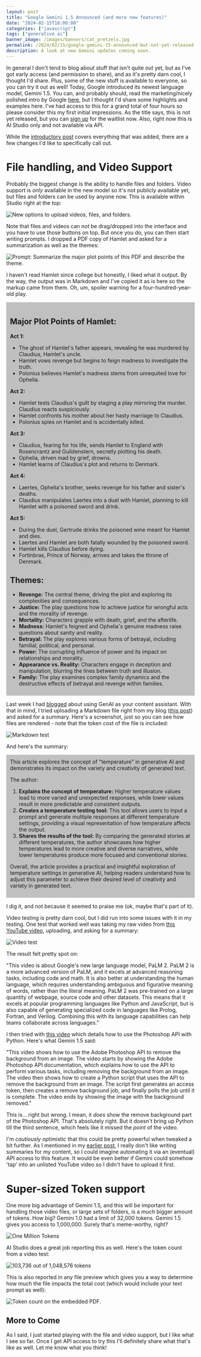 ```yaml
---
layout: post
title: "Google Gemini 1.5 Announced (and more new features)"
date: "2024-02-15T18:00:00"
categories: ["javascript"]
tags: ["generative ai"]
banner_image: /images/banners/cat_pretzels.jpg
permalink: /2024/02/15/google-gemini-15-announced-but-not-yet-released
description: A look at new Gemini updates coming soon.
---
```


In general I don't tend to blog about stuff that isn't quite out yet, but as I've got early access (and permission to share), and as it's pretty darn cool, I thought I'd share. Plus, some of the new stuff is available to everyone, so you can try it out as well! Today, Google introduced its newest language model, Gemini 1.5. You can, and probably should, read the marketing/nicely polished intro by Google [here](https://blog.google/technology/ai/google-gemini-next-generation-model-february-2024/), but I thought I'd share some highlights and examples here. I've had access to this for a grand total of four hours so please consider this my first initial impressions. As the title says, this is not yet released, but you can [sign up](https://aistudio.google.com/app/waitlist/97445851) for the waitlist now. Also, right now this is AI Studio only and not available via API. 

While the [introductory post](https://blog.google/technology/ai/google-gemini-next-generation-model-february-2024/) covers everything that was added, there are a few changes I'd like to specifically call out.

# File handling, and Video Support

Probably the biggest change is the ability to handle files and folders. Video support is *only* available in the new model so it's not publicly available yet, but files and folders can be used by anyone now. This is available within Studio right at the top:

<p>
<img src="https://static.raymondcamden.com/images/2024/02/gem1.jpg" alt="New options to upload videos, files, and folders." class="imgborder imgcenter" loading="lazy">
</p>

Note that files and videos can *not* be drag/dropped into the interface and you have to use those buttons on top. But once you do, you can then start writing prompts. I dropped a PDF copy of Hamlet and asked for a summarization as well as the themes:

<p>
<img src="https://static.raymondcamden.com/images/2024/02/gem2.jpg" alt="Prompt: Summarize the major plot points of this PDF and describe the theme." class="imgborder imgcenter" loading="lazy">
</p>

I haven't read Hamlet since college but honestly, I liked what it output. By the way, the output was in Markdown and I've copied it as is here so the markup came from them. Oh, um, spoiler warning for a four-hundred-year-old play.

<div style="background-color: #c0c0c0; padding: 10px">

## Major Plot Points of Hamlet:

**Act 1:**
* The ghost of Hamlet's father appears, revealing he was murdered by Claudius, Hamlet's uncle.
* Hamlet vows revenge but begins to feign madness to investigate the truth.
* Polonius believes Hamlet's madness stems from unrequited love for Ophelia.

**Act 2:**
* Hamlet tests Claudius's guilt by staging a play mirroring the murder. Claudius reacts suspiciously.
* Hamlet confronts his mother about her hasty marriage to Claudius.
* Polonius spies on Hamlet and is accidentally killed.

**Act 3:**
* Claudius, fearing for his life, sends Hamlet to England with Rosencrantz and Guildenstern, secretly plotting his death.
* Ophelia, driven mad by grief, drowns.
* Hamlet learns of Claudius's plot and returns to Denmark.

**Act 4:**
* Laertes, Ophelia's brother, seeks revenge for his father and sister's deaths.
* Claudius manipulates Laertes into a duel with Hamlet, planning to kill Hamlet with a poisoned sword and drink.

**Act 5:**
* During the duel, Gertrude drinks the poisoned wine meant for Hamlet and dies.
* Laertes and Hamlet are both fatally wounded by the poisoned sword.
* Hamlet kills Claudius before dying.
* Fortinbras, Prince of Norway, arrives and takes the throne of Denmark.

## Themes:

* **Revenge:** The central theme, driving the plot and exploring its complexities and consequences.
* **Justice:** The play questions how to achieve justice for wrongful acts and the morality of revenge.
* **Mortality:** Characters grapple with death, grief, and the afterlife.
* **Madness:** Hamlet's feigned and Ophelia's genuine madness raise questions about sanity and reality.
* **Betrayal:** The play explores various forms of betrayal, including familial, political, and personal.
* **Power:** The corrupting influence of power and its impact on relationships and morality.
* **Appearance vs. Reality:** Characters engage in deception and manipulation, blurring the lines between truth and illusion.
* **Family:** The play examines complex family dynamics and the destructive effects of betrayal and revenge within families.

</div>

Last week I had [blogged](http://localhost:8888/2024/02/02/using-generative-ai-as-your-content-assistant/) about using GenAI as your content assistant. With that in mind, I tried uploading a Markdown file right from my blog ([this post](https://www.raymondcamden.com/2024/02/14/testing-temperature-settings-with-generative-ai)) and asked for a summary. Here's a screenshot, just so you can see how files are rendered - note that the token cost of the file is included:

<p>
<img src="https://static.raymondcamden.com/images/2024/02/gem3.jpg" alt="Markdown test" class="imgborder imgcenter" loading="lazy">
</p>

And here's the summary:

<div style="background-color: #c0c0c0; padding: 10px">
This article explores the concept of "temperature" in generative AI and demonstrates its impact on the variety and creativity of generated text. 

The author:

1. **Explains the concept of temperature:** Higher temperature values lead to more varied and unexpected responses, while lower values result in more predictable and consistent outputs.
2. **Creates a temperature testing tool:** This tool allows users to input a prompt and generate multiple responses at different temperature settings, providing a visual representation of how temperature affects the output.
3. **Shares the results of the tool:** By comparing the generated stories at different temperatures, the author showcases how higher temperatures lead to more creative and diverse narratives, while lower temperatures produce more focused and conventional stories.

Overall, the article provides a practical and insightful exploration of temperature settings in generative AI, helping readers understand how to adjust this parameter to achieve their desired level of creativity and variety in generated text. 
</div>

I dig it, and not because it seemed to praise me (ok, maybe that's part of it). 

Video testing is pretty darn cool, but I did run into some issues with it in my testing. One test that worked well was taking my raw video from [this YouTube video](https://www.youtube.com/watch?v=Cn8KLogbrCY), uploading, and asking for a summary:

<p>
<img src="https://static.raymondcamden.com/images/2024/02/gem4.jpg" alt="Video test" class="imgborder imgcenter" loading="lazy">
</p>

The result felt pretty spot on:

"This video is about Google's new large language model, PaLM 2. PaLM 2 is a more advanced version of PaLM, and it excels at advanced reasoning tasks, including code and math. It is also better at understanding the human language, which requires understanding ambiguous and figurative meaning of words, rather than the literal meaning. PaLM 2 was pre-trained on a large quantity of webpage, source code and other datasets. This means that it excels at popular programming languages like Python and JavaScript, but is also capable of generating specialized code in languages like Prolog, Fortran, and Verilog. Combining this with its language capabilities can help teams collaborate across languages."

I then tried with [this video](https://www.youtube.com/watch?v=Byz1mX-UEvM) which details how to use the Photoshop API with Python. Here's what Gemini 1.5 said:

"This video shows how to use the Adobe Photoshop API to remove the background from an image. The video starts by showing the Adobe Photoshop API documentation, which explains how to use the API to perform various tasks, including removing the background from an image. The video then shows how to create a Python script that uses the API to remove the background from an image. The script first generates an access token, then creates a remove background job, and finally polls the job until it is complete. The video ends by showing the image with the background removed."

This is... right but wrong. I mean, it *does* show the remove background part of the Photoshop API. That's absolutely right. But it doesn't bring up Python till the third sentence, which feels like it missed the *point* of the video. 

I'm *cautiously* optimistic that this could be pretty powerful when tweaked a bit further. As I mentioned in my [earlier post](https://www.raymondcamden.com/2024/02/02/using-generative-ai-as-your-content-assistant/), I really don't like writing summaries for my content, so I could imagine automating it via an (eventual) API access to this feature. It would be even better if Gemini could somehow 'tap' into an unlisted YouTube video so I didn't have to upload it first. 

# Super-sized Token support

One more big advantage of Gemini 1.5, and this will be important for handling those video files, or large sets of folders, is a *much* bigger amount of tokens. How big? Gemini 1.0 had a limit of 32,000 tokens. Gemini 1.5 gives you access to 1,000,000. Surely that's meme-worthy, right?

<p>
<img src="https://static.raymondcamden.com/images/2024/02/gem5.jpg" alt="One Million Tokens" class="imgborder imgcenter" loading="lazy">
</p>

AI Studio does a great job reporting this as well. Here's the token count from a video test:

<p>
<img src="https://static.raymondcamden.com/images/2024/02/gem6.jpg" alt="103,736 out of 1,048,576 tokens" class="imgborder imgcenter" loading="lazy">
</p>

This is also reported in any file preview which gives you a way to determine how much the file impacts the total cost (which would include your text prompt as well):

<p>
<img src="https://static.raymondcamden.com/images/2024/02/gem7.jpg" alt="Token count on the embedded PDF." class="imgborder imgcenter" loading="lazy">
</p>

## More to Come

As I said, I just started playing with the file and video support, but I like what I see so far. Once I get API access to try this I'll definitely share what that's like as well. Let me know what you think!
